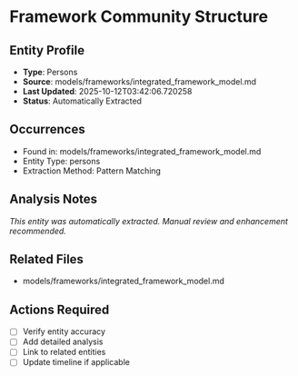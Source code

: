# Framework Community Structure

## Entity Profile
- **Type**: Persons
- **Source**: models/frameworks/integrated_framework_model.md
- **Last Updated**: 2025-10-12T03:42:06.720258
- **Status**: Automatically Extracted

## Occurrences
- Found in: models/frameworks/integrated_framework_model.md
- Entity Type: persons
- Extraction Method: Pattern Matching

## Analysis Notes
*This entity was automatically extracted. Manual review and enhancement recommended.*

## Related Files
- models/frameworks/integrated_framework_model.md

## Actions Required
- [ ] Verify entity accuracy
- [ ] Add detailed analysis
- [ ] Link to related entities
- [ ] Update timeline if applicable
